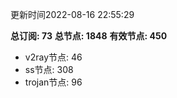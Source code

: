 更新时间2022-08-16 22:55:29

**总订阅: 73**
**总节点: 1848**
**有效节点: 450**
- v2ray节点: 46
- ss节点: 308
- trojan节点: 96
